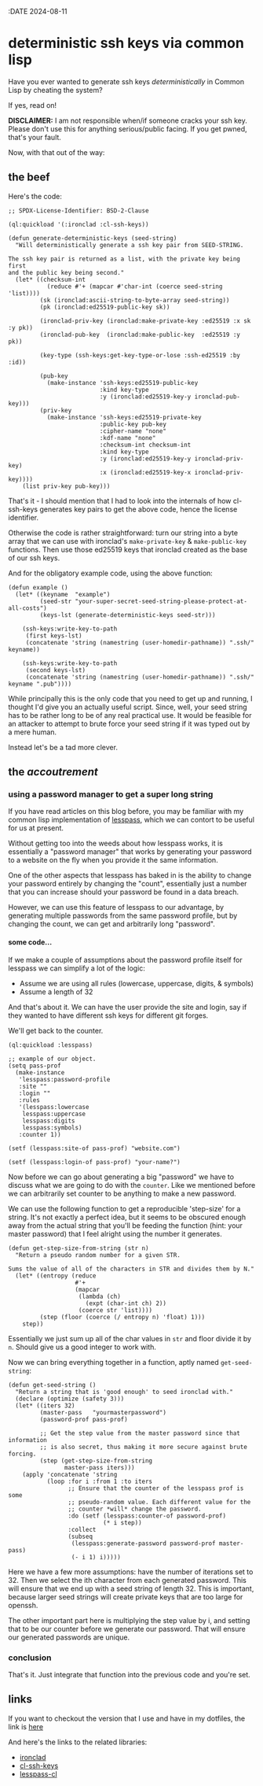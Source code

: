 :DATE 2024-08-11
# deterministic ssh keys via common lisp

Have you ever wanted to generate ssh keys *deterministically* in Common Lisp
by cheating the system?

If yes, read on!

**DISCLAIMER:** I am not responsible when/if someone cracks your ssh key. Please
don't use this for anything serious/public facing. If you get pwned, that's your
fault.

Now, with that out of the way:

## the **beef**

Here's the code:

```
;; SPDX-License-Identifier: BSD-2-Clause

(ql:quickload '(:ironclad :cl-ssh-keys))

(defun generate-deterministic-keys (seed-string)
  "Will deterministically generate a ssh key pair from SEED-STRING.

The ssh key pair is returned as a list, with the private key being first
and the public key being second."
  (let* ((checksum-int
           (reduce #'+ (mapcar #'char-int (coerce seed-string 'list))))
         (sk (ironclad:ascii-string-to-byte-array seed-string))
         (pk (ironclad:ed25519-public-key sk))

         (ironclad-priv-key (ironclad:make-private-key :ed25519 :x sk :y pk))
         (ironclad-pub-key  (ironclad:make-public-key  :ed25519 :y pk))

         (key-type (ssh-keys:get-key-type-or-lose :ssh-ed25519 :by :id))

         (pub-key
           (make-instance 'ssh-keys:ed25519-public-key
                          :kind key-type
                          :y (ironclad:ed25519-key-y ironclad-pub-key)))
         (priv-key
           (make-instance 'ssh-keys:ed25519-private-key
                          :public-key pub-key
                          :cipher-name "none"
                          :kdf-name "none"
                          :checksum-int checksum-int
                          :kind key-type
                          :y (ironclad:ed25519-key-y ironclad-priv-key)
                          :x (ironclad:ed25519-key-x ironclad-priv-key))))
    (list priv-key pub-key)))

```

That's it - I should mention that I had to look into the internals of how
cl-ssh-keys generates key pairs to get the above code, hence the license
identifier.

Otherwise the code is rather straightforward: turn our string into a byte array
that we can use with ironclad's `make-private-key` & `make-public-key`
functions. Then use those ed25519 keys that ironclad created as the base of our
ssh keys.

And for the obligatory example code, using the above function:

```
(defun example ()
  (let* ((keyname  "example")
         (seed-str "your-super-secret-seed-string-please-protect-at-all-costs")
         (keys-lst (generate-deterministic-keys seed-str)))

    (ssh-keys:write-key-to-path
     (first keys-lst)
     (concatenate 'string (namestring (user-homedir-pathname)) ".ssh/" keyname))

    (ssh-keys:write-key-to-path
     (second keys-lst)
     (concatenate 'string (namestring (user-homedir-pathname)) ".ssh/" keyname ".pub"))))
```


While principally this is the only code that you need to get up and running, I
thought I'd give you an actually useful script. Since, well, your seed string
has to be rather long to be of any real practical use. It would be feasible
for an attacker to attempt to brute force your seed string if it was typed out
by a mere human.

Instead let's be a tad more clever.

## the *accoutrement*

### using a password manager to get a super long string

If you have read articles on this blog before, you may be familiar with my
common lisp implementation of [lesspass](https://lesspass.com), which we can
contort to be useful for us at present.

Without getting too into the weeds about how lesspass works, it is essentially a
"password manager" that works by generating your password to a website on the
fly when you provide it the same information.

One of the other aspects that lesspass has baked in is the ability to change
your password entirely by changing the "count", essentially just a number that
you can increase should your password be found in a data breach.

However, we can use this feature of lesspass to our advantage, by generating
multiple passwords from the same password profile, but by changing the count, we
can get and arbitrarily long "password".

#### some code...

If we make a couple of assumptions about the password profile itself for
lesspass we can simplify a lot of the logic:

* Assume we are using all rules (lowercase, uppercase, digits, & symbols)
* Assume a length of 32

And that's about it. We can have the user provide the site and login,
say if they wanted to have different ssh keys for different git forges.

We'll get back to the counter.

```
(ql:quickload :lesspass)

;; example of our object.
(setq pass-prof
  (make-instance
   'lesspass:password-profile
   :site ""
   :login ""
   :rules
   '(lesspass:lowercase
    lesspass:uppercase
    lesspass:digits
    lesspass:symbols)
   :counter 1))

(setf (lesspass:site-of pass-prof) "website.com")

(setf (lesspass:login-of pass-prof) "your-name?")
```

Now before we can go about generating a big "password" we have to discuss
what we are going to do with the `counter`. Like we mentioned before we
can arbitrarily set counter to be anything to make a new password.

We can use the following function to get a reproducible 'step-size' for a
string. It's not exactly a perfect idea, but it seems to be obscured enough
away from the actual string that you'll be feeding the function (hint:
your master password) that I feel alright using the number it generates.

```
(defun get-step-size-from-string (str n)
  "Return a pseudo random number for a given STR.

Sums the value of all of the characters in STR and divides them by N."
  (let* ((entropy (reduce
                   #'+
                   (mapcar
                    (lambda (ch)
                      (expt (char-int ch) 2))
                    (coerce str 'list))))
         (step (floor (coerce (/ entropy n) 'float) 1)))
    step))
```

Essentially we just sum up all of the char values in `str` and floor divide it
by `n`. Should give us a good integer to work with.

Now we can bring everything together in a function, aptly named
`get-seed-string`:

```
(defun get-seed-string ()
  "Return a string that is 'good enough' to seed ironclad with."
  (declare (optimize (safety 3)))
  (let* ((iters 32)
         (master-pass   "yourmasterpassword")
         (password-prof pass-prof)

         ;; Get the step value from the master password since that information
         ;; is also secret, thus making it more secure against brute forcing.
         (step (get-step-size-from-string
                master-pass iters)))
    (apply 'concatenate 'string
           (loop :for i :from 1 :to iters
                 ;; Ensure that the counter of the lesspass prof is some
                 ;; pseudo-random value. Each different value for the
                 ;; counter *will* change the password.
                 :do (setf (lesspass:counter-of password-prof)
                           (* i step))
                 :collect
                 (subseq
                  (lesspass:generate-password password-prof master-pass)
                  (- i 1) i)))))
```

Here we have a few more assumptions: have the number of iterations set to 32.
Then we select the ith character from each generated password. This will ensure
that we end up with a seed string of length 32. This is important, because
larger seed strings will create private keys that are too large for openssh.

The other important part here is multiplying the step value by i, and setting
that to be our counter before we generate our password. That will ensure
our generated passwords are unique.

### conclusion

That's it. Just integrate that function into the previous code and you're set.

## links

If you want to checkout the version that I use and have in my dotfiles, the link
is [here](https://github.com/echawk/dots/blob/master/scripts/.local/bin/det-ssh-keys.lisp)

And here's the links to the related libraries:

* [ironclad](https://github.com/sharplispers/ironclad)
* [cl-ssh-keys](https://github.com/dnaeon/cl-ssh-keys)
* [lesspass-cl](https://github.com/echawk/lesspass-cl)

